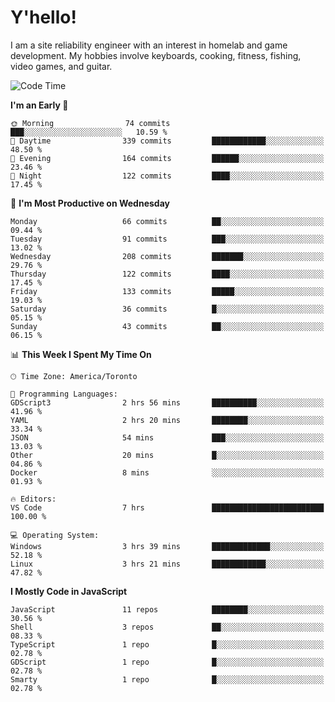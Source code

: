 # Y'hello!
I am a site reliability engineer with an interest in homelab and game development.
My hobbies involve keyboards, cooking, fitness, fishing, video games, and guitar.

<!--START_SECTION:waka-->
![Code Time](http://img.shields.io/badge/Code%20Time-15%20hrs%2057%20mins-blue)

**I'm an Early 🐤** 

```text
🌞 Morning                74 commits          ███░░░░░░░░░░░░░░░░░░░░░░   10.59 % 
🌆 Daytime                339 commits         ████████████░░░░░░░░░░░░░   48.50 % 
🌃 Evening                164 commits         ██████░░░░░░░░░░░░░░░░░░░   23.46 % 
🌙 Night                  122 commits         ████░░░░░░░░░░░░░░░░░░░░░   17.45 % 
```
📅 **I'm Most Productive on Wednesday** 

```text
Monday                   66 commits          ██░░░░░░░░░░░░░░░░░░░░░░░   09.44 % 
Tuesday                  91 commits          ███░░░░░░░░░░░░░░░░░░░░░░   13.02 % 
Wednesday                208 commits         ███████░░░░░░░░░░░░░░░░░░   29.76 % 
Thursday                 122 commits         ████░░░░░░░░░░░░░░░░░░░░░   17.45 % 
Friday                   133 commits         █████░░░░░░░░░░░░░░░░░░░░   19.03 % 
Saturday                 36 commits          █░░░░░░░░░░░░░░░░░░░░░░░░   05.15 % 
Sunday                   43 commits          ██░░░░░░░░░░░░░░░░░░░░░░░   06.15 % 
```


📊 **This Week I Spent My Time On** 

```text
🕑︎ Time Zone: America/Toronto

💬 Programming Languages: 
GDScript3                2 hrs 56 mins       ██████████░░░░░░░░░░░░░░░   41.96 % 
YAML                     2 hrs 20 mins       ████████░░░░░░░░░░░░░░░░░   33.34 % 
JSON                     54 mins             ███░░░░░░░░░░░░░░░░░░░░░░   13.03 % 
Other                    20 mins             █░░░░░░░░░░░░░░░░░░░░░░░░   04.86 % 
Docker                   8 mins              ░░░░░░░░░░░░░░░░░░░░░░░░░   01.93 % 

🔥 Editors: 
VS Code                  7 hrs               █████████████████████████   100.00 % 

💻 Operating System: 
Windows                  3 hrs 39 mins       █████████████░░░░░░░░░░░░   52.18 % 
Linux                    3 hrs 21 mins       ████████████░░░░░░░░░░░░░   47.82 % 
```

**I Mostly Code in JavaScript** 

```text
JavaScript               11 repos            ████████░░░░░░░░░░░░░░░░░   30.56 % 
Shell                    3 repos             ██░░░░░░░░░░░░░░░░░░░░░░░   08.33 % 
TypeScript               1 repo              █░░░░░░░░░░░░░░░░░░░░░░░░   02.78 % 
GDScript                 1 repo              █░░░░░░░░░░░░░░░░░░░░░░░░   02.78 % 
Smarty                   1 repo              █░░░░░░░░░░░░░░░░░░░░░░░░   02.78 % 
```




<!--END_SECTION:waka-->
